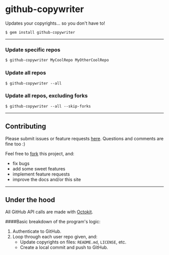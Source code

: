 # github-copywriter

Updates your copyrights... so you don't have to!

`$ gem install github-copywriter`

---

### Update specific repos
`$ github-copywriter MyCoolRepo MyOtherCoolRepo`

### Update all repos
`$ github-copywriter --all`

### Update all repos, excluding forks
`$ github-copywriter --all --skip-forks`

---

## Contributing
Please submit issues or feature requests [here](//github.com/ryanmjacobs/github-copywriter/issues).
Questions and comments are fine too :)

Feel free to [fork](//github.com/ryanmjacobs/github-copywriter) this project, and:

* fix bugs
* add some sweet features
* implement feature requests
* improve the docs and/or this site

---

## Under the hood
All GitHub API calls are made with [Octokit](//github.com/octokit/octokit.rb).

####Basic breakdown of the program's logic:
1. Authenticate to GitHub.
2. Loop through each user repo given, and:
    * Update copyrights on files: `README.md`, `LICENSE`, etc.
    * Create a local commit and push to GitHub.
